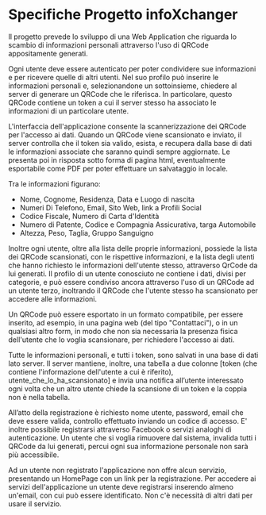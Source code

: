 # Specifiche Progetto infoXchanger

Il progetto prevede lo sviluppo di una Web Application che riguarda lo scambio di informazioni personali attraverso l'uso di QRCode appositamente generati.

Ogni utente deve essere autenticato per poter condividere sue informazioni e per ricevere quelle di altri utenti. Nel suo profilo può inserire le informazioni personali e, selezionandone un sottoinsieme, chiedere al server di generare un QRCode che le riferisca. In particolare, questo QRCode contiene un token a cui il server stesso ha associato le informazioni di un particolare utente.

L'interfaccia dell'applicazione consente la scannerizzazione dei QRCode per l'accesso ai dati. Quando un QRCode viene scansionato e inviato, il server controlla che il token sia valido, esista, e recupera dalla base di dati le informazioni associate che saranno quindi sempre aggiornate. Le presenta poi in risposta sotto forma di pagina html, eventualmente esportabile come PDF per poter effettuare un salvataggio in locale.

Tra le informazioni figurano:
* Nome, Cognome, Residenza, Data e Luogo di nascita
* Numeri Di Telefono, Email, Sito Web, link a Profili Social
* Codice Fiscale, Numero di Carta d'Identità
* Numero di Patente, Codice e Compagnia Assicurativa, targa Automobile
* Altezza, Peso, Taglia, Gruppo Sanguigno

Inoltre ogni utente, oltre alla lista delle proprie informazioni, possiede la lista dei QRCode scansionati, con le rispettive informazioni, e la lista degli utenti che hanno richiesto le informazioni dell'utente stesso, attraverso QrCode da lui generati.
Il profilo di un utente conosciuto ne contiene i dati, divisi per categorie, e può essere condiviso ancora attraverso l'uso di un QRCode ad un utente terzo, inoltrando il QRCode che l'utente stesso ha scansionato per accedere alle informazioni.

Un QRCode può essere esportato in un formato compatibile, per essere inserito, ad esempio, in una pagina web (del tipo "Contattaci"), o in un qualsiasi altro form, in modo che non sia necessaria la presenza fisica dell'utente che lo voglia scansionare, per richiedere l'accesso ai dati. 

Tutte le informazioni personali, e tutti i token, sono salvati in una base di dati lato server. Il server mantiene, inoltre, una tabella a due colonne [token (che contiene l'informazione dell'utente a cui è riferito), utente_che_lo_ha_scansionato] e invia una notifica all’utente interessato ogni volta che un altro utente chiede la scansione di un token e la coppia non è nella tabella.

All’atto della registrazione è richiesto nome utente, password, email che deve essere valida, controllo effettuato inviando un codice di accesso. E' inoltre possibile registrarsi attraverso Facebook o servizi analoghi di autenticazione.
Un utente che si voglia rimuovere dal sistema, invalida tutti i QRCode da lui generati, percui ogni sua informazione personale non sarà più accessibile. 

Ad un utente non registrato l'applicazione non offre alcun servizio, presentando un HomePage con un link per la registrazione. Per accedere ai servizi dell'applicazione un utente deve registrarsi inserendo almeno un'email, con cui può essere identificato. Non c'è necessità di altri dati per usare il servizio.
